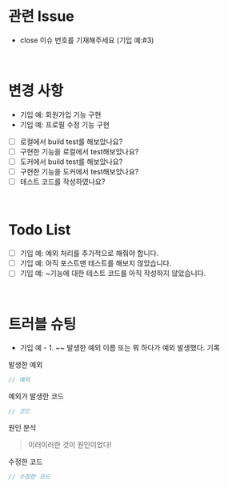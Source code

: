 <!-- PR을 먼저 제출하고 내용을 작성하면 CI 기다리는 시간을 줄일 수 있어요! -->

# 관련 Issue

<!-- 해당 Pull Request와 관련된 Issue를 적습니다. -->

* close 이슈 번호를 기재해주세요 (기입 예:#3)

<br>

# 변경 사항

<!-- 이 Pull Request에서 어떤 점이 변경되었는지 간단하게 설명해주세요.
화면을 첨부한 설명이 필요한 경우 스크린샷을 첨부해 주세요 -->

* 기입 예: 회원가입 기능 구현
* 기입 예: 프로필 수정 기능 구현

- [ ] 로컬에서 build test를 해보았나요?
- [ ] 구현한 기능을 로컬에서 test해보았나요?
- [ ] 도커에서 build test를 해보았나요?
- [ ] 구현한 기능을 도커에서 test해보았나요?
- [ ] 테스트 코드를 작성하였나요?

<br>

# Todo List

<!-- 이번 Pull Request 작업에서 아직 처리하지 못한 작업이나  
    추후에 해결해야 될 문제들을 기입해 주세요 -->  

- [ ] 기입 예: 예외 처리를 추가적으로 해줘야 합니다.
- [ ] 기입 예: 아직 포스트맨 테스트를 해보지 않았습니다.
- [ ] 기입 예: ~기능에 대한 테스트 코드를 아직 작성하지 않았습니다.

<br>

# 트러블 슈팅

<!-- 있었던 오류나 발생했던 예외에 대해서 기록 -->  

* 기입 예 - 1. ~~ 발생한 예외 이름 또는 뭐 하다가 예외 발생했다. 기록

발생한 예외

```java
// 예외
```

예외가 발생한 코드

```java
// 코드
```

원인 분석

> 이러이러한 것이 원인이었다!

수정한 코드

```java
// 수정한 코드
```
